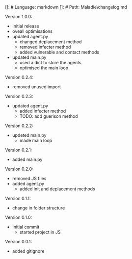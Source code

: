 []: # Language: markdown
[]: # Path: Maladie\changelog.md

Version 1.0.0:
- Initial release
- oveall optimisations
- updated agent.py
  - changed deplacement method
  - removed infecter method
  - added vulnerable and contact methods
- updated main.py
  - used a dict to store the agents
  - optimised the main loop

Version 0.2.4:
- removed unused import

Version 0.2.3:
- updated agent.py
  - added infecter method
  - TODO: add guerison method

Version 0.2.2:
- updeted main.py
  - made main loop

Version 0.2.1:
- added main.py

Version 0.2.0:
- removed JS files
- added agent.py
  - added init and deplacement methods

Version 0.1.1:
- change in folder structure

Version 0.1.0:
- Initial commit
  - started project in JS

Version 0.0.1:
- added gitignore
